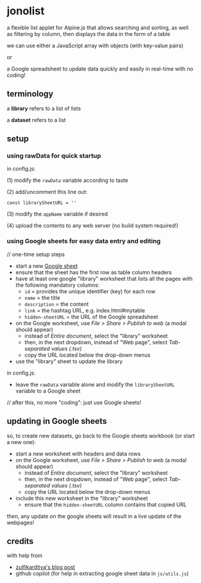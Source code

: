 # jonolist

a flexible list applet for Alpine.js that allows searching and sorting, as well as filtering by column, then displays the data in the form of a table

we can use either a JavaScript array with objects (with key-value pairs)

or 

a Google spreadsheet to update data quickly and easily in real-time with no coding!

## terminology

a **library** refers to a list of lists

a **dataset** refers to a list

## setup

### using rawData for quick startup

in config.js:

(1) modify the `rawData` variable according to taste

(2) add/uncomment this line out: 

```
const librarySheetURL = ''
```

(3) modify the `appName` variable if desired

(4) upload the contents to any web server (no build system required!)

### using Google sheets for easy data entry and editing

// one-time setup steps

* start a new [Google sheet](https://sheets.google.com)
* ensure that the sheet has the first row as table column headers 
* have at least one google "library" worksheet that lists all the pages with the following mandatory columns:   
  * `id` = provides the unique identifier (key) for each row
  * `name` = the title
  * `description` = the content
  * `link` = the hashtag URL, e.g. index.html#mytable
  * `hidden-sheetURL` = the URL of the Google spreadsheet
* on the Google worksheet, use _File > Share > Publish to web_ (a modal should appear)
  * instead of _Entire document_, select the "library" worksheet 
  * then, in the next dropdown, instead of "Web page", select _Tab-separated values (.tsv)_
  * copy the URL located below the drop-down menus
* use the "library" sheet to update the library

in config.js:

* leave the `rawData` variable alone and modify the `librarySheetURL` variable to a Google sheet

// after this, no more "coding": just use Google sheets!

## updating in Google sheets

so, to create new datasets, go back to the Google sheets workbook (or start a new one): 

* start a new worksheet with headers and data rows
* on the Google worksheet, use _File > Share > Publish to web_ (a modal should appear)
  * instead of _Entire document_, select the "library" worksheet 
  * then, in the next dropdown, instead of "Web page", select _Tab-separated values (.tsv)_
  * copy the URL located below the drop-down menus
* include this new worksheet in the "library" worksheet
  * ensure that the `hidden-sheetURL` column contains that copied URL 

then, any update on the google sheets will result in a live update of the webpages!

## credits

with help from

* [zulfikarditya's blog post](https://medium.com/@zulfikarditya/alpine-js-the-minimalist-javascript-framework-for-modern-web-development-839382997988) 
* github copilot (for help in extracting google sheet data in `js/utils.js`)
